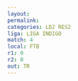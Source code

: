 ```yaml
---
layout: 
permalink: 
categories: LD2 RES2
liga: LIGA INDIGO
match: 4
local: FTB
r1: 0
r2: 0
out: TR
---
```


